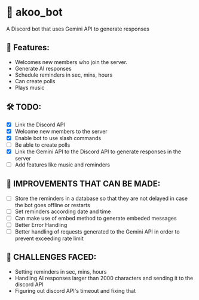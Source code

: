 # 🤖 akoo_bot
A Discord bot that uses Gemini API to generate responses

## 📌 Features:
- Welcomes new members who join the server.
- Generate AI responses
- Schedule reminders in sec, mins, hours
- Can create polls
- Plays music

## 🛠️ TODO:
- [x] Link the Discord API
- [x] Welcome new members to the server
- [x] Enable bot to use slash commands 
- [ ] Be able to create polls
- [x] Link the Gemini API to the Discord API to generate responses in the server
- [ ] Add features like music and reminders

## 🚀 IMPROVEMENTS THAT CAN BE MADE:
- [ ] Store the reminders in a database so that they are not delayed in case the bot goes offline or restarts
- [ ] Set reminders according date and time
- [ ] Can make use of embed method to generate embeded messages
- [ ] Better Error Handling
- [ ] Better handling of requests generated to the Gemini API in order to prevent exceeding rate limit

## 🎯 CHALLENGES FACED:
- Setting reminders in sec, mins, hours
- Handling AI responses larger than 2000 characters and sending it to the discord API
- Figuring out discord API's timeout and fixing that 
